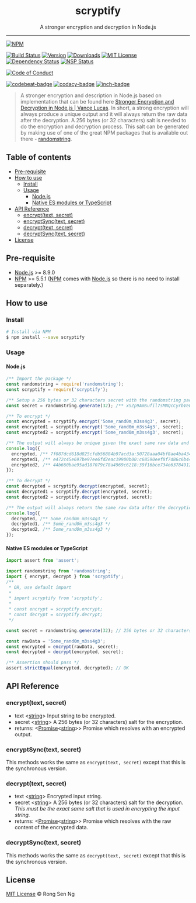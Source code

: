 <div align="center" style="text-align: center;">
  <h1 style="border-bottom: none;">scryptify</h1>

  <p>A stronger encryption and decryption in Node.js</p>
</div>

<hr />

[![NPM][nodei-badge]][nodei-url]

[![Build Status][travis-badge]][travis-url]
[![Version][version-badge]][version-url]
[![Downloads][downloads-badge]][downloads-url]
[![MIT License][mit-license-badge]][mit-license-url]
[![Dependency Status][daviddm-badge]][daviddm-url]
[![NSP Status][nsp-badge]][nsp-url]

[![Code of Conduct][coc-badge]][coc-url]

[![codebeat-badge]][codebeat-url]
[![codacy-badge]][codacy-url]
[![inch-badge]][inch-url]

> A stronger encryption and description in Node.js based on implementation that can be found here [Stronger Encryption and Decryption in Node.js | Vance Lucas](http://vancelucas.com/blog/stronger-encryption-and-decryption-in-node-js/). In short, a strong encryption will always produce a unique output and it will always return the raw data after the decryption. A 256 bytes (or 32 characters) salt is needed to do the encryption and decryption process. This salt can be generated by making use of one of the great NPM packages that is available out there - [randomstring](https://www.npmjs.com/package/randomstring).

## Table of contents

- [Pre-requisite](#pre-requisite)
- [How to use](#how-to-use)
  - [Install](#install)
  - [Usage](#usage)
    - [Node.js](#nodejs)
    - [Native ES modules or TypeScript](#native-es-modules-or-typescript)
- [API Reference](#api-reference)
  - [encrypt(text, secret)](#encrypttext-secret)
  - [encryptSync(text, secret)](#encryptsynctext-secret)
  - [decrypt(text, secret)](#decrypttext-secret)
  - [decryptSync(text, secret)](#decryptsynctext-secret)
- [License](#license)

## Pre-requisite

- [Node.js][node-js-url] >= 8.9.0
- [NPM][npm-url] >= 5.5.1 ([NPM][npm-url] comes with [Node.js][node-js-url] so there is no need to install separately.)


## How to use

### Install

```sh
# Install via NPM
$ npm install --save scryptify
```

### Usage

#### Node.js

```js
/** Import the package */
const randomstring = require('randomstring');
const scryptify = require('scryptify');

/** Setup a 256 bytes or 32 characters secret with the randomstring package */
const secret = randomstring.generate(32); /** xSZp9AmSufil7sMNQcCyrbVeGoHqJEJn */

/** To encrypt */
const encrypted = scryptify.encrypt('5ome_rand0m_m3ss4g3', secret);
const encrypted1 = scryptify.encrypt('5ome_rand0m_m3ss4g3', secret);
const encrypted2 = scryptify.encrypt('5ome_rand0m_m3ss4g3', secret);

/** The output will always be unique given the exact same raw data and salt. */
console.log({
  encrypted, /** 7f087dcd618d825cfdb56884b97acd3a:50728aaa04bf8ae4ba434806e62d4e917cf4d1632716f013173813e812429f52 */
  encrypted1, /** e472c45e697be97ee6fd2eac19900b00:c68590eef8f7d86c6b4486c387f31aebf5004aa14b01b925d3219a638490add9 */
  encrypted2, /** 44b660bae95ad187079c78a4969c6218:39f16bce734e63784912189967deee68510b0ad93bc7244b2e12e31e65cd3fa0 */
});

/** To decrypt */
const decrypted = scryptify.decrypt(encrypted, secret);
const decrypted1 = scryptify.decrypt(encrypted, secret);
const decrypted2 = scryptify.decrypt(encrypted, secret);

/** The output will always return the same raw data after the decryption given with the same salt that is used in the encryption */
console.log({
  decrypted, /** 5ome_rand0m_m3ss4g3 */
  decrypted1, /** 5ome_rand0m_m3ss4g3 */
  decrypted2, /** 5ome_rand0m_m3ss4g3 */
});
```

#### Native ES modules or TypeScript

```ts
import assert from 'assert';

import randomstring from 'randomstring';
import { encrypt, decrypt } from 'scryptify';
/**
 * OR, use default import
 * 
 * import scryptify from 'scryptify';
 * 
 * const encrypt = scryptify.encrypt;
 * const decrypt = scryptify.decrypt;
 */

const secret = randomstring.generate(32); // 256 bytes or 32 characters salt

const rawData = '5ome_rand0m_m3ss4g3';
const encrypted = encrypt(rawData, secret);
const decrypted = decrypt(encrypted, secret);

/** Assertion should pass */
assert.strictEqual(encrypted, decrypted); // OK
```

## API Reference

### encrypt(text, secret)

  - text <[string][string-mdn-url]> Input string to be encrypted.
  - secret <[string][string-mdn-url]> A 256 bytes (or 32 characters) salt for the encryption.
  - returns: <[Promise][promise-mdn-url]<[string][string-mdn-url]>> Promise which resolves with an encrypted output.

### encryptSync(text, secret)

This methods works the same as `encrypt(text, secret)` except that this is the synchronous version.

### decrypt(text, secret)

  - text <[string][string-mdn-url]> Encrypted input string.
  - secret <[string][string-mdn-url]> A 256 bytes (or 32 characters) salt for the decryption. _This must be the exact same salt that is used in encrypting the input string._
  - returns: <[Promise][promise-mdn-url]<[string][string-mdn-url]>> Promise which resolves with the raw content of the encrypted data.

### decryptSync(text, secret)

This methods works the same as `decrypt(text, secret)` except that this is the synchronous version.

## License

[MIT License](http://motss.mit-license.org/) © Rong Sen Ng



[node-js-url]: https://nodejs.org
[npm-url]: https://www.npmjs.com
[node-releases-url]: https://nodejs.org/en/download/releases
[string-mdn-url]: https://developer.mozilla.org/en-US/docs/Web/JavaScript/Reference/Global_Objects/String
[promise-mdn-url]: https://developer.mozilla.org/en-US/docs/Web/JavaScript/Reference/Global_Objects/Promise



[nodei-badge]: https://nodei.co/npm/scryptify.png?downloads=true&downloadRank=true&stars=true

[travis-badge]: https://img.shields.io/travis/motss/scryptify.svg?style=flat-square

[version-badge]: https://img.shields.io/npm/v/scryptify.svg?style=flat-square
[downloads-badge]: https://img.shields.io/npm/dm/scryptify.svg?style=flat-square
[mit-license-badge]: https://img.shields.io/github/license/mashape/apistatus.svg?style=flat-square
[nsp-badge]: https://nodesecurity.io/orgs/motss/projects/a1c57ec8-9c17-4912-932b-f1ff6284e2ae/badge
[daviddm-badge]: https://img.shields.io/david/expressjs/express.svg?style=flat-square

[coc-badge]: https://img.shields.io/badge/code%20of-conduct-ff69b4.svg?style=flat-square

[codebeat-badge]: https://codebeat.co/badges/e486e791-12b7-4198-b834-0fa5bd04e1c3
[codacy-badge]: https://api.codacy.com/project/badge/Grade/a70d1556b4e74711a162c4fd4dbb68a1
[inch-badge]: http://inch-ci.org/github/motss/scryptify.svg?branch=master



[nodei-url]: https://nodei.co/npm/scryptify

[travis-url]: https://travis-ci.org/motss/scryptify
[version-url]: https://npmjs.org/package/scryptify
[downloads-url]: http://www.npmtrends.com/scryptify
[mit-license-url]: https://github.com/motss/scryptify/blob/master/LICENSE
[nsp-url]: https://nodesecurity.io/orgs/motss/projects/a1c57ec8-9c17-4912-932b-f1ff6284e2ae
[daviddm-url]: https://david-dm.org/motss/scryptify

[coc-url]: https://github.com/motss/scryptify/blob/master/CODE_OF_CONDUCT.md

[codebeat-url]: https://codebeat.co/projects/github-com-motss-scryptify-master
[codacy-url]: https://www.codacy.com/app/motss/scryptify?utm_source=github.com&amp;utm_medium=referral&amp;utm_content=motss/scryptify&amp;utm_campaign=Badge_Grade
[inch-url]: http://inch-ci.org/github/motss/scryptify

